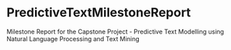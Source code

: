 # PredictiveTextMilestoneReport
Milestone Report for the Capstone Project - Predictive Text Modelling using Natural Language Processing and Text Mining
